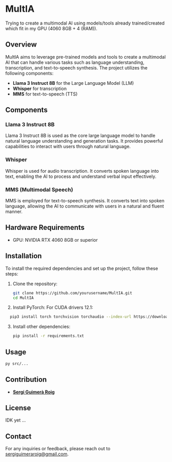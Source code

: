 # MultIA

Trying to create a multimodal AI using models/tools already trained/created which fit in my GPU (4060 8GB + 4 (RAM)).

## Overview

MultIA aims to leverage pre-trained models and tools to create a multimodal AI that can handle various tasks such as language understanding, transcription, and text-to-speech synthesis. The project utilizes the following components:

- **Llama 3 Instruct 8B** for the Large Language Model (LLM)
- **Whisper** for transcription
- **MMS** for text-to-speech (TTS)

## Components

### Llama 3 Instruct 8B
Llama 3 Instruct 8B is used as the core large language model to handle natural language understanding and generation tasks. It provides powerful capabilities to interact with users through natural language.

### Whisper
Whisper is used for audio transcription. It converts spoken language into text, enabling the AI to process and understand verbal input effectively.

### MMS (Multimodal Speech)
MMS is employed for text-to-speech synthesis. It converts text into spoken language, allowing the AI to communicate with users in a natural and fluent manner.

## Hardware Requirements

- GPU: NVIDIA RTX 4060 8GB or superior

## Installation

To install the required dependencies and set up the project, follow these steps:

1. Clone the repository:
   ```sh
   git clone https://github.com/yourusername/MultIA.git
   cd MultIA
   ```
2. Install PyTorch:
   For CUDA drivers 12.1:
 ```sh
   pip3 install torch torchvision torchaudio --index-url https://download.pytorch.org/whl/cu121
   ```
3. Install other dependencies:
   ```sh
   pip install -r requirements.txt
   ```
## Usage
 ```sh
py src/...
```
## Contribution
<!-- Contributors -->
* [**Sergi Guimerà Roig**](https://github.com/S3RXxX)

## License
IDK yet ...

## Contact
For any inquiries or feedback, please reach out to sergiguimeraroig@gmail.com.
